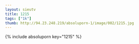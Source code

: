 ```yaml
--- 
layout: sieutv
title: 1215
tags: ["1k"]
thumb: http://94.23.248.219/absoluporn-1/image/002/1215.jpg
---
```

{% include absoluporn key="1215" %} 
